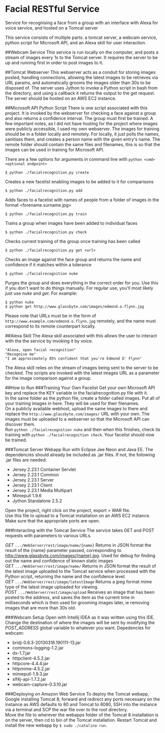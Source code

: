 # Facial RESTful Service
Service for recognising a face from a group with an interface with Alexa for voice service, and hosted on a Tomcat server

This service consists of multiple parts: a tomcat server, a webcam service, python script for Microsoft API, and an Alexa skill for user interaction.

##Webcam Service
This service is run locally on the computer, and posts a stream of images every 1s to the Tomcat server. It requires the server to be up and running first in order to post images to it.

##Tomcat Webserver
This webserver acts as a conduit for storing images posted, handling connections, allowing the latest images to be retrieves via URL params, and automatically grooms the images older than 30s to be disposed of. The server uses Jython to invoke a Python script in bash from the directory, and using a callback it returns the output to the get request. The server should be hosted on an AWS EC2 instance.

##Microsoft API Python Script
There is one script associated with this project. It is invoked by the webserver for checking a face against a group and also returns a confidence interval. The group must first be trained. A few important notes, as I did not have hosting for the project where images were publicly accessible, I used my own webserver. The images for training should be in a folder locally and remotely. For locally, it just polls the names, sanitises them, and creates a person name with the given entry's name. The remote folder should contain the same files and filenames, this is so that the images can be used in training for Microsoft API.

There are a few options for arguments in command line with ``python <cmd> <optional endpoint>``

```
$ python ./facialrecognition.py create
```
Creates a new facelist enabling images to be added to it for comparisons

```
$ python ./facialrecognition.py add
```
Adds faces to a facelist with names of people from a folder of images in the format <forename.surname.jpg>

```
$ python ./facialrecognition.py train
```
Trains a group when images have been added to individual faces
  
```
$ python ./facialrecognition.py check
```
Checks current training of the group once training has been called

```  
$ python ./facialrecognition.py get <url>
```
Checks an image against the face group and returns the name and confidence if it matches within a tolerance
  
```
$ python ./facialrecognition nuke
```
Purges the group and does everything in the correct order for you. Use this if you don't want to do things manually. For regular use, you'll most likely just use *nuke* and *get*. For example: 
```
$ python nuke
$ python get http://www.glassbyte.com/images/edmond.o.flynn.jpg
```

Please note that URLs must be in the form of ``http://www.example.com/edmond.o.flynn.jpg`` remotely, and the name must correspond to its remote counterpart locally. 

##Alexa Skill
The Alexa skill associated with this allows the user to interact with the the service by invoking it by voice. 
```
"Alexa, open facial recognition"
"Recognise me"
"I am approximately 85% confident that you're Edmond O' Flynn"
```

The Alexa skill relies on the stream of images being sent to the server to be checked. The scripts are invoked with the latest images URL as a parameter for the image comparison against a group.

##How to Run
###Training Your Own Facelist
Get your own Microsoft API key and replace the KEY variable in the facialrecognition.py file with it.  
In the same folder as the python file, create a folder called images. Put all of your training images in here. They will be used for their filenames.  
On a publicly available webhost, upload the same images to there and replace the ``http://www.glassbyte.com/images/`` URL with your own. The images must be uploaded to a webserver so that the Microsoft API can discover them.  
Run ``python ./facialrecognition nuke`` and then when this finishes, check its training with ``python ./facialrecognition check``. Your facelist should now be trained.  

###Tomcat Server Webapp
Run with Eclipse Jee Neon and Java EE. The dependencies should already be included as .jar files. If not, the following .jar files are needed:  
* Jersey 2.23.1 Container Servlet
* Jersey 2.23.1 Common
* Jersey 2.23.1 Server
* Jersey 2.23.1 Client
* Jersey 2.23.1 Media Multipart
* Mimepull 1.9.6
* Jython Standalone 2.5.2

Open the project, right click on the project, export > WAR file.  
Use this file to upload to a Tomcat installation on an AWS EC2 instance. Make sure that the appropriate ports are open.  

###Interacting with the Tomcat Service
The service takes GET and POST requests with parameters to various URLs. 

*GET* ``.../WebServer/rest/image/name/{name}`` Returns in JSON format the result of the {name} parameter passed, corresponding to http://www.glassbyte.com/images/{name}.jpg. Used for debug for finding out the name and confidence of known static images  
*GET* ``.../WebServer/rest/image/name/`` Returns in JSON format the result of the latest image uploaded to the Tomcat service when processed with the Python script, returning the name and the confidence level.  
*GET* ``.../WebServer/rest/image/latestImage`` Returns a jpeg format mime type of the latest image uploaded for viewing.  
*POST* ``.../WebServer/rest/image/upload`` Receives an image that has been posted to the address, and saves the item as the current time in milliseconds which is then used for grooming images later, ie removing images that are more than 30s old.  

###Webcam Setup
Open with Intellij IDEA as it was written using this IDE. Change the destination of where the images will be sent by modifying the *POST_ADDRESS* global variable to whatever you want. 
Depedencies for webcam:
* bridj-0.6.3-20130316.190111-13.jar
* commons-logging-1.2.jar
* dx-1.7.jar
* httpclient-4.5.2.jar
* httpcore-4.4.4.jar
* httpmime-4.5.2.jar
* mimepull-1.9.3.jar
* slf4j-api-1.7.2.jar
* webcam-capture-0.3.10.jar

###Deploying on Amazon Web Service
To deploy the Tomcat webapp, Google installing Tomcat 8, forward and redirect any ports necessary on the instance as AWS defaults to 80 and Tomcat to 8080, SSH into the instance via a terminal and SCP the war file over to the root directory.  
Move the file to wherever the webapps folder of the Tomcat 8 installation is on the server, then cd to bin of the Tomcat installation. Restart Tomcat and install the new webapp by ``$ sudo ./catalina run``.
